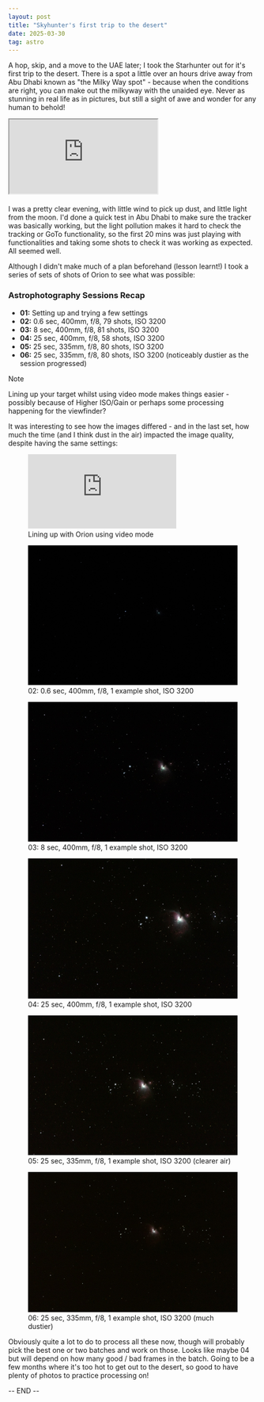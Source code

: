 ```yaml
---
layout: post
title: "Skyhunter's first trip to the desert"
date: 2025-03-30
tag: astro
---
```


A hop, skip, and a move to the UAE later; I took the Starhunter out for it's first trip to the desert. There is a spot a little over an hours drive away from Abu Dhabi known as "the Milky Way spot" - because when the conditions are right, you can make out the milkyway with the unaided eye.  Never as stunning in real life as in pictures, but still a sight of awe and wonder for any human to behold!

<div class="map-container">
    <iframe 
        src="https://www.google.com/maps/embed?pb=!1m18!1m12!1m3!1d1977976.174727654!2d53.41396897996718!3d23.611119477532732!2m3!1f0!2f0!3f0!3m2!1i1024!2i768!4f13.1!3m3!1m2!1s0x3e60f5ecce45370f%3A0x70a1de321e2fa852!2sMilky%20Way%20spot!5e0!3m2!1sen!2sae!4v1746701250616!5m2!1sen!2sae"
        allowfullscreen="" 
        loading="lazy" 
        referrerpolicy="no-referrer-when-downgrade">
    </iframe>
</div> 
<br>
I was a pretty clear evening, with little wind to pick up dust, and little light from the moon.  I'd done a quick test in Abu Dhabi to make sure the tracker was basically working, but the light pollution makes it hard to check the tracking or GoTo functionality, so the first 20 mins was just playing with functionalities and taking some shots to check it was working as expected.  All seemed well.

Although I didn't make much of a plan beforehand (lesson learnt!) I took a series of sets of shots of Orion to see what was possible:

### Astrophotography Sessions Recap
- **01:** Setting up and trying a few settings  
- **02:** 0.6 sec, 400mm, f/8, 79 shots, ISO 3200  
- **03:** 8 sec, 400mm, f/8, 81 shots, ISO 3200  
- **04:** 25 sec, 400mm, f/8, 58 shots, ISO 3200  
- **05:** 25 sec, 335mm, f/8, 80 shots, ISO 3200  
- **06:** 25 sec, 335mm, f/8, 80 shots, ISO 3200 (noticeably dustier as the session progressed)

> [!NOTE]
> Lining up your target whilst using video mode makes things easier - possibly because of Higher ISO/Gain or perhaps some processing happening for the viewfinder?

It was interesting to see how the images differed - and in the last set, how much the time (and I think dust in the air) impacted the image quality, despite having the same settings:

<div class="photo-grid">
    <figure>
        <div class="grid-video-wrapper">
            <iframe 
                src="https://www.youtube.com/embed/tY65emzJ1YA" 
                title="Lining up Orion nebula using video mode" 
                frameborder="0" 
                allowfullscreen>
            </iframe>
        </div>
    <figcaption>Lining up with Orion using video mode</figcaption>
    </figure>
</div>

  <figure>
    <img src="/assets/images/25_03/138A3229.jpg" alt="Image of Orion Nebula with settings below">
    <figcaption>02: 0.6 sec, 400mm, f/8, 1 example shot, ISO 3200  </figcaption>
  </figure>

  <figure>
    <img src="/assets/images/25_03/138A3293.jpg" alt="Image of Orion Nebula with settings below">
    <figcaption>03: 8 sec, 400mm, f/8, 1 example shot, ISO 3200  </figcaption>
  </figure>

  <figure>
    <img src="/assets/images/25_03/138A3374.jpg" alt="Image of Orion Nebula with settings below">
    <figcaption>04: 25 sec, 400mm, f/8, 1 example shot, ISO 3200</figcaption>
  </figure>

  <figure>
    <img src="/assets/images/25_03/138A3450.jpg" alt="Image of Orion Nebula with settings below">
    <figcaption>05: 25 sec, 335mm, f/8, 1 example shot, ISO 3200 (clearer air)</figcaption>
  </figure>

  <figure>
    <img src="/assets/images/25_03/138A3531.jpg" alt="Image of Orion Nebula with settings below">
    <figcaption>06: 25 sec, 335mm, f/8, 1 example shot, ISO 3200 (much dustier)</figcaption>
  </figure>

Obviously quite a lot to do to process all these now, though will probably pick the best one or two batches and work on those.  Looks like maybe 04 but will depend on how many good / bad frames in the batch.  Going to be a few months where it's too hot to get out to the desert, so good to have plenty of photos to practice processing on!

-- END --


